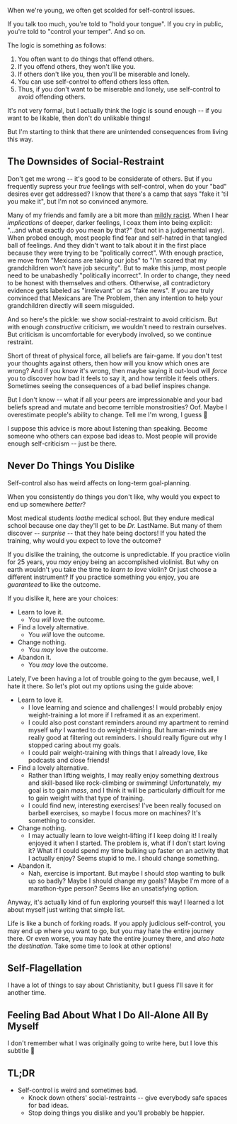 
When we're young, we often get scolded for self-control issues.

If you talk too much, you're told to "hold your tongue". If you cry in public, you're told to "control your temper". And so on.

The logic is something as follows:
1. You often want to do things that offend others.
2. If you offend others, they won't like you.
3. If others don't like you, then you'll be miserable and lonely.
4. You can use self-control to offend others less often.
5. Thus, if you don't want to be miserable and lonely, use self-control to avoid offending others.

It's not very formal, but I actually think the logic is sound enough -- if you want to be likable, then don't do unlikable things!

But I'm starting to think that there are unintended consequences from living this way.

## The Downsides of Social-Restraint

Don't get me wrong -- it's good to be considerate of others. But if you frequently supress your _true_ feelings with self-control, when do your "bad" desires ever get addressed? I know that there's a camp that says "fake it 'til you make it", but I'm not so convinced anymore.

Many of my friends and family are a bit more than [mildly racist](https://youtu.be/yzh7RtIJKZk?t=60). When I hear _implications_ of deeper, darker feelings, I coax them into being explicit: "...and what exactly do you mean by that?" (but not in a judgemental way). When probed enough, most people find fear and self-hatred in that tangled ball of feelings. And they didn't want to talk about it in the first place because they were trying to be "politically correct".
With enough practice, we move from "Mexicans are taking our jobs" to "I'm scared that my grandchildren won't have job security". But to make this jump, most people need to be unabashedly "politically incorrect". In order to change, they need to be honest with themselves and others. Otherwise, all contradictory evidence gets labeled as "irrelevant" or as "fake news". If you are truly convinced that Mexicans are The Problem, then any intention to help your grandchildren directly will seem misguided.

And so here's the pickle: we show social-restraint to avoid criticism. But with enough _constructive_ criticism, we wouldn't need to restrain ourselves. But criticism is uncomfortable for everybody involved, so we continue restraint.

Short of threat of physical force, all beliefs are fair-game. If you don't test your thoughts against others, then how will you know which ones are wrong? And if you know it's wrong, then maybe saying it out-loud will _force_ you to discover how bad it feels to say it, and how terrible it feels others. Sometimes seeing the consequences of a bad belief inspires change.

But I don't know -- what if all your peers are impressionable and your bad beliefs spread and mutate and become terrible monstrosities? Oof. Maybe I overestimate people's ability to change. Tell me I'm wrong, I guess 💁

I suppose this advice is more about listening than speaking. Become someone who others can expose bad ideas to. Most people will provide enough self-criticism -- just be there.


## Never Do Things You Dislike

Self-control also has weird affects on long-term goal-planning.

When you consistently do things you don't like, why would you expect to end up somewhere _better_?

Most medical students _loathe_ medical school. But they endure medical school because one day they'll get to be _Dr._ LastName. But many of them discover -- _surprise_ -- that they hate being doctors! If you hated the training, why would you expect to love the outcome‽

If you dislike the training, the outcome is unpredictable. If you practice violin for 25 years, you _may_ enjoy being an accomplished violinist. But why on earth wouldn't you take the time to _learn to love_ violin‽ Or just choose a different instrument‽ If you practice something you enjoy, you are _guaranteed_ to like the outcome.

If you dislike it, here are your choices:
- Learn to love it.
  - You _will_ love the outcome.
- Find a lovely alternative.
  - You _will_ love the outcome.
- Change nothing.
  - You _may_ love the outcome.
- Abandon it.
  - You _may_ love the outcome.

Lately, I've been having a lot of trouble going to the gym because, well, I hate it there. So let's plot out my options using the guide above:
- Learn to love it.
  - I love learning and science and challenges! I would probably enjoy weight-training a lot more if I reframed it as an experiment.
  - I could also post constant reminders around my apartment to remind myself _why_ I wanted to do weight-training. But human-minds are really good at filtering out reminders. I should really figure out why I stopped caring about my goals.
  - I could pair weight-training with things that I already love, like podcasts and close friends!
- Find a lovely alternative.
  - Rather than lifting weights, I may really enjoy something dextrous and skill-based like rock-climbing or swimming! Unfortunately, my goal is to gain _mass_, and I think it will be particularly difficult for me to gain weight with that type of training.
  - I could find new, interesting exercises! I've been really focused on barbell exercises, so maybe I focus more on machines? It's something to consider.
- Change nothing.
  - I may actually learn to love weight-lifting if I keep doing it! I really enjoyed it when I started. The problem is, what if I don't start loving it? What if I could spend my time bulking up faster on an activity that I actually enjoy? Seems stupid to me. I should change something.
- Abandon it.
  - Nah, exercise is important. But maybe I should stop wanting to bulk up so badly? Maybe I should change my goals? Maybe I'm more of a marathon-type person? Seems like an unsatisfying option.

Anyway, it's actually kind of fun exploring yourself this way! I learned a lot about myself just writing that simple list.

Life is like a bunch of forking roads. If you apply judicious self-control, you may end up where you want to go, but you may hate the entire journey there. Or even worse, you may hate the entire journey there, and _also hate the destination_. Take some time to look at other options!


## Self-Flagellation

I have a lot of things to say about Christianity, but I guess I'll save it for another time.

    
## Feeling Bad About What I Do All-Alone All By Myself

I don't remember what I was originally going to write here, but I love this subtitle 🐸


## TL;DR

- Self-control is weird and sometimes bad.
  - Knock down others' social-restraints -- give everybody safe spaces for bad ideas.
  - Stop doing things you dislike and you'll probably be happier.
